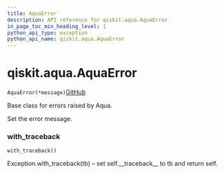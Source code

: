 ```yaml
---
title: AquaError
description: API reference for qiskit.aqua.AquaError
in_page_toc_min_heading_level: 1
python_api_type: exception
python_api_name: qiskit.aqua.AquaError
---
```


<span id="qiskit-aqua-aquaerror" />

# qiskit.aqua.AquaError

<span id="qiskit.aqua.AquaError" />

`AquaError(*message)`[GitHub](https://github.com/qiskit-community/qiskit-aqua/tree/stable/0.8/qiskit/aqua/aqua_error.py "view source code")

Base class for errors raised by Aqua.

Set the error message.

### with\_traceback

<span id="qiskit.aqua.AquaError.with_traceback" />

`with_traceback()`

Exception.with\_traceback(tb) – set self.\_\_traceback\_\_ to tb and return self.

